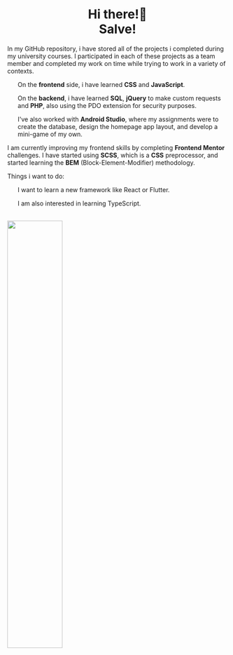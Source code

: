 <div width="50%" align="center"><h1>Hi there!👋<br>Salve!</h1></div>
<p>In my GitHub repository, i have stored all of the projects i completed during my university courses. I participated in each of these projects as a team member and completed my work on time while trying to work in a variety of contexts.
<ul>On the <b>frontend</b> side, i have learned <b>CSS</b> and <b>JavaScript</b>.</ul>
<ul>On the <b>backend</b>, i have learned <b>SQL</b>, <b>jQuery</b> to make custom requests and <b>PHP</b>, also using the PDO extension for security purposes.</ul>
<ul>I've also worked with <b>Android Studio</b>, where my assignments were to create the database, design the homepage app layout, and develop a mini-game of my own.</ul>

<p>I am currently improving my frontend skills by completing <b>Frontend Mentor</b> challenges. I have started using <b>SCSS</b>, which is a <b>CSS</b> preprocessor, and started learning the <b>BEM</b> (Block-Element-Modifier) methodology.</p>
<p>Things i want to do:</p>
<ul>I want to learn a new framework like React or Flutter.</ul>
<ul>I am also interested in learning TypeScript.</ul>
<br>
<img align="center" width="50%" src="https://github-readme-stats.vercel.app/api/top-langs/?username=vincenzomuolo&layout=compact&langs_count=10">





<!--
**VincenzoMuolo/vincenzomuolo** is a ✨ _special_ ✨ repository because its `README.md` (this file) appears on your GitHub profile.

Here are some ideas to get you started:

- 🔭 I’m currently working on ...
- 🌱 I’m currently learning ...
- 👯 I’m looking to collaborate on ...
- 🤔 I’m looking for help with ...
- 💬 Ask me about ...
- 📫 How to reach me: ...
- 😄 Pronouns: ...
- ⚡ Fun fact: ...
-->
